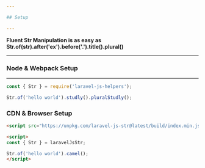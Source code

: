 ```yaml
---

## Setup

---
```


**Fluent Str Manipulation is as easy as Str.of(str).after('ex').before('.').title().plural()**

---

### Node & Webpack Setup

---

```js
const { Str } = require('laravel-js-helpers');

Str.of('hello world').studly().pluralStudly();
```

### CDN & Browser Setup

```html
<script src="https://unpkg.com/laravel-js-str@latest/build/index.min.js"></script>

<script>
const { Str } = laravelJsStr;

Str.of('hello world').camel();
</script>
```
